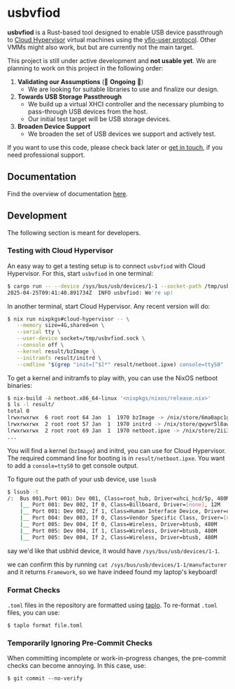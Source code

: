 # usbvfiod

**usbvfiod** is a Rust-based tool designed to enable USB device
passthrough to [Cloud
Hypervisor](https://github.com/cloud-hypervisor/cloud-hypervisor)
virtual machines using the [vfio-user
protocol](https://github.com/tmakatos/qemu/blob/master/docs/devel/vfio-user.rst). Other
VMMs might also work, but but are currently not the main target.

This project is still under active development and **not usable
yet**. We are planning to work on this project in the following order:

1. **Validating our Assumptions** (🚧 **Ongoing** 🚧)
   - We are looking for suitable libraries to use and finalize our design.
2. **Towards USB Storage Passthrough**
   - We build up a virtual XHCI controller and the necessary plumbing
     to pass-through USB devices from the host.
   - Our initial test target will be USB storage devices.
3. **Broaden Device Support**
   - We broaden the set of USB devices we support and actively test.

If you want to use this code, please check back later or [get in
touch](https://cyberus-technology.de/en/contact), if you need
professional support.

## Documentation

Find the overview of documentation [here](./docs/overview.md).

## Development

The following section is meant for developers.

### Testing with Cloud Hypervisor

An easy way to get a testing setup is to connect `usbvfiod` with Cloud
Hypervisor. For this, start `usbvfiod` in one terminal:

```sh
$ cargo run -- --device /sys/bus/usb/devices/1-1 --socket-path /tmp/usbvfiod.sock -vv
2025-04-25T09:41:40.891734Z  INFO usbvfiod: We're up!
```

In another terminal, start Cloud Hypervisor. Any recent version will
do:

```sh
$ nix run nixpkgs#cloud-hypervisor -- \
   --memory size=4G,shared=on \
   --serial tty \
   --user-device socket=/tmp/usbvfiod.sock \
   --console off \
   --kernel result/bzImage \
   --initramfs result/initrd \
   --cmdline "$(grep "init=[^$]*" result/netboot.ipxe) console=ttyS0"
```

To get a kernel and initramfs to play with, you can use the NixOS netboot binaries:

```sh
$ nix-build -A netboot.x86_64-linux '<nixpkgs/nixos/release.nix>'
$ ls -l result/
total 0
lrwxrwxrwx  6 root root 64 Jan  1  1970 bzImage -> /nix/store/6ma0apc1gyk5bprqyjfzzpibqqdnwi9k-linux-6.6.68/bzImage
lrwxrwxrwx  2 root root 57 Jan  1  1970 initrd -> /nix/store/qwywr5l8awbxh0g431mxdaah7mzh64rq-initrd/initrd
lrwxrwxrwx  2 root root 69 Jan  1  1970 netboot.ipxe -> /nix/store/2ii3vw4ab0wyr56c45hmbafndixh5x6q-netboot.ipxe/netboot.ipxe
...
```

You will find a kernel (`bzImage`) and initrd, you can use for Cloud
Hypervisor. The required command line for booting is in
`result/netboot.ipxe`. You want to add a `console=ttyS0` to get
console output.

To figure out the path of your usb device, use `lsusb`

```sh
$ lsusb -t
/:  Bus 001.Port 001: Dev 001, Class=root_hub, Driver=xhci_hcd/5p, 480M
    |__ Port 001: Dev 002, If 0, Class=Billboard, Driver=[none], 12M
    |__ Port 001: Dev 002, If 1, Class=Human Interface Device, Driver=usbhid, 12M
    |__ Port 004: Dev 003, If 0, Class=Vendor Specific Class, Driver=[none], 12M
    |__ Port 005: Dev 004, If 0, Class=Wireless, Driver=btusb, 480M
    |__ Port 005: Dev 004, If 1, Class=Wireless, Driver=btusb, 480M
    |__ Port 005: Dev 004, If 2, Class=Wireless, Driver=btusb, 480M
```

say we'd like that usbhid device, it would have `/sys/bus/usb/devices/1-1`.

we can confirm this by running `cat /sys/bus/usb/devices/1-1/manufacturer` and it returns `Framework`, so we have indeed found my laptop's keyboard!

### Format Checks

`.toml` files in the repository are formatted using
[taplo](https://taplo.tamasfe.dev/). To re-format `.toml` files, you
can use:

```console
$ taplo format file.toml
```

### Temporarily Ignoring Pre-Commit Checks

When committing incomplete or work-in-progress changes, the pre-commit
checks can become annoying. In this case, use:

```console
$ git commit --no-verify
```
